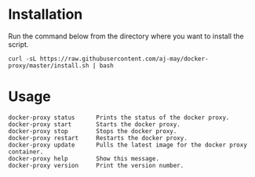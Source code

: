 # Installation

Run the command below from the directory where you want to install the script.

```
curl -sL https://raw.githubusercontent.com/aj-may/docker-proxy/master/install.sh | bash
```

# Usage

```
docker-proxy status      Prints the status of the docker proxy.
docker-proxy start       Starts the docker proxy.
docker-proxy stop        Stops the docker proxy.
docker-proxy restart     Restarts the docker proxy.
docker-proxy update      Pulls the latest image for the docker proxy container.
docker-proxy help        Show this message.
docker-proxy version     Print the version number.
```
